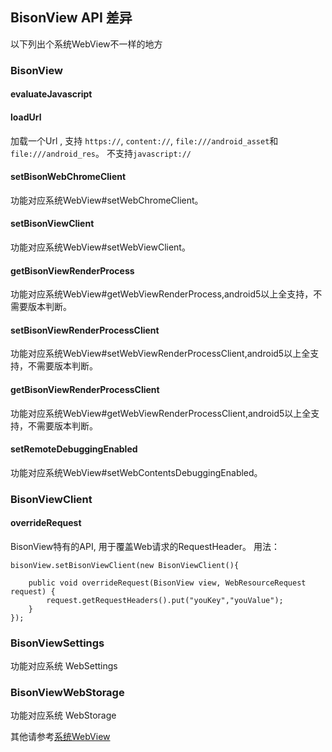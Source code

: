 ## BisonView API 差异

以下列出个系统WebView不一样的地方


### BisonView


#### evaluateJavascript

#### loadUrl
加载一个Url , 支持 `https://`, `content://`, `file:///android_asset`和`file:///android_res`。
不支持`javascript://`


#### setBisonWebChromeClient
功能对应系统WebView#setWebChromeClient。

#### setBisonViewClient
功能对应系统WebView#setWebViewClient。

#### getBisonViewRenderProcess
功能对应系统WebView#getWebViewRenderProcess,android5以上全支持，不需要版本判断。

#### setBisonViewRenderProcessClient
功能对应系统WebView#setWebViewRenderProcessClient,android5以上全支持，不需要版本判断。

#### getBisonViewRenderProcessClient
功能对应系统WebView#getWebViewRenderProcessClient,android5以上全支持，不需要版本判断。

#### setRemoteDebuggingEnabled
功能对应系统WebView#setWebContentsDebuggingEnabled。





### BisonViewClient

#### overrideRequest
BisonView特有的API, 用于覆盖Web请求的RequestHeader。
用法：
```
bisonView.setBisonViewClient(new BisonViewClient(){

    public void overrideRequest(BisonView view, WebResourceRequest request) {
        request.getRequestHeaders().put("youKey","youValue");
    }
});

```
### BisonViewSettings
功能对应系统 WebSettings

### BisonViewWebStorage
功能对应系统 WebStorage


其他请参考[系统WebView](https://developer.android.com/reference/android/webkit/WebView)
